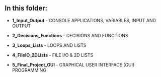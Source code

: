 ## In this folder:

* **1_Input_Output** - CONSOLE APPLICATIONS, VARIABLES, INPUT AND OUTPUT

* **2_Decisions_Functions** - DECISIONS AND FUNCTIONS

* **3_Loops_Lists** - LOOPS AND LISTS

* **4_FileIO_2DLists** - FILE I/O & 2D LISTS

* **5_Final_Project_GUI** - GRAPHICAL USER INTERFACE (GUI) PROGRAMMING